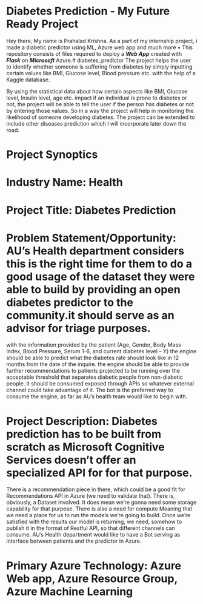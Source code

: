# Diabetes Prediction - My Future Ready Project
Hey there, My name is Prahalad Krishna. As a part of my internship project, i made a diabetic predictor using ML, Azure web app and much more
• This repository consists of files required to deploy a ___Web App___ created with ___Flask___ on ___Microsoft___ Azure.# diabetes_predictor
The project helps the user to identify whether someone is suffering from diabetes by simply inputting certain values like BMI, Glucose level, Blood pressure etc. with the help of a Kaggle database.

By using the statistical data about how certain aspects like BMI, Glucose level, Insulin level, age etc. impact if an individual is prone to diabetes or not, the project will be able to tell the user if the person has diabetes or not by entering those values. So in a way the project will help in monitoring the likelihood of someone developing diabetes. The project can be extended to include other diseases prediction which I will incorporate later down the road. 

# Project Synoptics
# Industry Name: Health
# Project Title: Diabetes Prediction
# Problem Statement/Opportunity: AU’s Health department considers this is the right time for them to do a good usage of the dataset they were able to build by providing an open diabetes predictor to the community.it should serve as an advisor for triage purposes.
with the information provided by the patient (Age, Gender, Body Mass Index, Blood Pressure, Serum 1-6, and current diabetes level – Y) the engine should be able to predict what the diabetes rate should look like in 12 months from the date of the inquire.
the engine should be able to provide further recommendations to patients projected to be running over the acceptable threshold that separates diabetic people from non-diabetic people.
it should be consumed exposed through APIs so whatever external channel could take advantage of it. The bot is the preferred way to consume the engine, as far as AU’s health team would like to begin with.

# Project Description: Diabetes prediction has to be built from scratch as Microsoft Cognitive Services doesn’t offer an specialized API for for that purpose.
There is a recommendation piece in there, which could be a good fit for Recommendations API in Azure (we need to validate that).
There is, obviously, a Dataset involved. It does mean we’re gonna need some storage capability for that purpose.
There is also a need for compute Meaning that we need a place for us to run the models we’re going to build.
Once we’re satisfied with the results our model is returning, we need, somehow to publish it in the format of Restful API, so that different channels can consume.
AU’s Health department would like to have a Bot serving as interface between patients and the predictor in Azure.

# Primary Azure Technology: Azure Web app, Azure Resource Group, Azure Machine Learning

